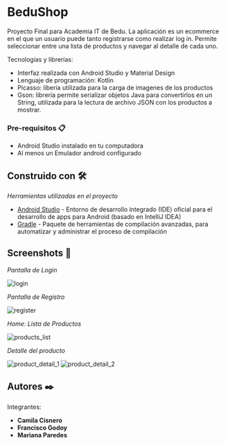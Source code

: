 # BeduShop

Proyecto Final para Academia IT de Bedu. La aplicación es un ecommerce en el que un usuario puede tanto registrarse como realizar log in. Permite seleccionar entre una lista de productos y navegar al detalle de cada uno.

Tecnologias y librerías:
* Interfaz realizada con Android Studio y Material Design
* Lenguaje de programación: Kotlin
* Picasso: liberia utilizada para la carga de imagenes de los productos
* Gson: librería permite serializar objetos Java para convertirlos en un String, utilizada para la lectura de archivo JSON con los productos a mostrar.

### Pre-requisitos 📋

* Android Studio instalado en tu computadora
* Al menos un Emulador android configurado

## Construido con 🛠️

_Herramientas utilizadas en el proyecto_

* [Android Studio](https://developer.android.com/studio) - Entorno de desarrollo integrado (IDE) oficial para el desarrollo de apps para Android (basado en IntelliJ IDEA)
* [Gradle](https://gradle.org/) - Paquete de herramientas de compilación avanzadas, para automatizar y administrar el proceso de compilación

## Screenshots 🚀

_Pantalla de Login_

![login](https://user-images.githubusercontent.com/54612691/134978066-5ab7d9d6-3743-4a6e-a3c4-2a0d600e7236.PNG)

_Pantalla de Registro_

![register](https://user-images.githubusercontent.com/54612691/134978088-b88899a9-1a96-47b5-b812-02ef48f65f87.PNG)

_Home: Lista de Productos_

![products_list](https://user-images.githubusercontent.com/54612691/134978297-2ca3ed87-3f90-4573-a712-d82c7dac5ec5.PNG)

_Detalle del producto_

![product_detail_1](https://user-images.githubusercontent.com/54612691/134978355-d9deabd0-a6e1-40fa-a912-277850218fff.PNG)
![product_detail_2](https://user-images.githubusercontent.com/54612691/134978366-cd3b2b56-f101-4cd2-9762-597339e9e3ba.PNG)


## Autores ✒️

Integrantes:

* **Camila Cisnero** 
* **Francisco Godoy** 
* **Mariana Paredes**
